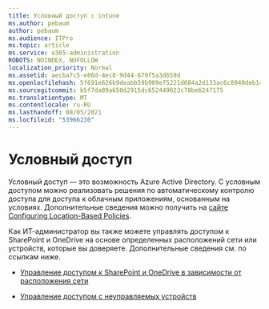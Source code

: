 ```yaml
---
title: Условный доступ с intune
ms.author: pebaum
author: pebaum
ms.audience: ITPro
ms.topic: article
ms.service: o365-administration
ROBOTS: NOINDEX, NOFOLLOW
localization_priority: Normal
ms.assetid: aecba7c5-e86d-4ec8-9d44-679f5a3d659d
ms.openlocfilehash: 5f691e626b9deabb59b909e75221d684a2d133ac6c8949deb148b5646c0d117c
ms.sourcegitcommit: b5f7da89a650d2915dc652449623c78be6247175
ms.translationtype: MT
ms.contentlocale: ru-RU
ms.lasthandoff: 08/05/2021
ms.locfileid: "53966230"
---
```

# <a name="conditional-access"></a>Условный доступ

Условный доступ — это возможность Azure Active Directory. С условным доступом можно реализовать решения по автоматическому контролю доступа для доступа к облачным приложениям, основанным на условиях. Дополнительные сведения можно получить на [сайте Configuring Location-Based Policies](https://docs.microsoft.com/azure/active-directory/conditional-access/overview).

Как ИТ-администратор вы также можете управлять доступом к SharePoint и OneDrive на основе определенных расположений сети или устройств, которые вы доверяете. Дополнительные сведения см. по ссылкам ниже.

- [Управление доступом к SharePoint и OneDrive в зависимости от расположения сети](https://docs.microsoft.com/sharepoint/control-access-based-on-network-location)

- [Управление доступом с неуправляемых устройств](https://docs.microsoft.com/sharepoint/control-access-from-unmanaged-devices)

